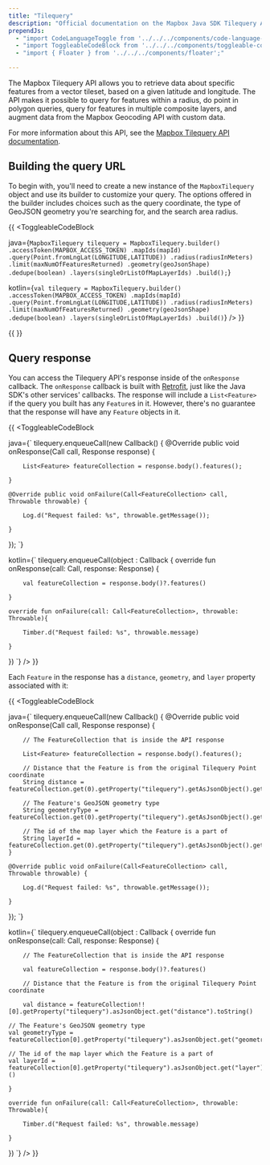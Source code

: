 ```yaml
---
title: "Tilequery"
description: "Official documentation on the Mapbox Java SDK Tilequery API."
prependJs:
  - "import CodeLanguageToggle from '../../../components/code-language-toggle';"
  - "import ToggleableCodeBlock from '../../../components/toggleable-code-block';"
  - "import { Floater } from '../../../components/floater';"

---
```


The Mapbox Tilequery API allows you to retrieve data about specific features from a vector tileset, based on a given latitude and longitude. The API makes it possible to query for features within a radius, do point in polygon queries, query for features in multiple composite layers, and augment data from the Mapbox Geocoding API with custom data.

For more information about this API, see the [Mapbox Tilequery API documentation](https://www.mapbox.com/api-documentation/maps/#tilequery).

## Building the query URL

To begin with, you'll need to create a new instance of the `MapboxTilequery` object and use its builder to customize your query. The options offered in the builder includes choices such as the query coordinate, the type of GeoJSON geometry you're searching for, and the search area radius.

{{
<CodeLanguageToggle id="tilequery-request" />
<ToggleableCodeBlock

java={`
MapboxTilequery tilequery = MapboxTilequery.builder()
	.accessToken(MAPBOX_ACCESS_TOKEN)
	.mapIds(mapId)
	.query(Point.fromLngLat(LONGITUDE,LATITUDE))
	.radius(radiusInMeters)
	.limit(maxNumOfFeaturesReturned)
	.geometry(geoJsonShape)
	.dedupe(boolean)
	.layers(singleOrListOfMapLayerIds)
	.build();
`}

kotlin={`
val tilequery = MapboxTilequery.builder()
	.accessToken(MAPBOX_ACCESS_TOKEN)
	.mapIds(mapId)
	.query(Point.fromLngLat(LONGITUDE,LATITUDE))
	.radius(radiusInMeters)
	.limit(maxNumOfFeaturesReturned)
	.geometry(geoJsonShape)
	.dedupe(boolean)
	.layers(singleOrListOfMapLayerIds)
	.build()
`}
/>
}}

{{
  <Floater
    url="https://www.mapbox.com/help/tilequery-api-playground/"
    title="Tilequery Playground"
    category="playground"
    text="Explore how to use the Tilequery API to retrieve features from vector tiles."
    clear={true}
  />
}}

## Query response

You can access the Tilequery API's response inside of the `onResponse` callback.
The `onResponse` callback is built with [Retrofit](https://square.github.io/retrofit/), just like the Java SDK's other services' callbacks. The response will include a `List<Feature>` if the query you built has any `Feature`s in it. However, there's no guarantee that the response will have any `Feature` objects in it.  

{{
<CodeLanguageToggle id="tilequery-response" />
<ToggleableCodeBlock

java={`
tilequery.enqueueCall(new Callback<FeatureCollection>() {
	@Override public void onResponse(Call<FeatureCollection> call, Response<FeatureCollection> response) {

		List<Feature> featureCollection = response.body().features();

	}

	@Override public void onFailure(Call<FeatureCollection> call, Throwable throwable) {

		Log.d("Request failed: %s", throwable.getMessage());

	}
});
`}

kotlin={`
tilequery.enqueueCall(object : Callback<FeatureCollection> {
	override fun onResponse(call: Call<FeatureCollection>, response: Response<FeatureCollection>) {

		val featureCollection = response.body()?.features()

	}

	override fun onFailure(call: Call<FeatureCollection>, throwable: Throwable){

		Timber.d("Request failed: %s", throwable.message)

	}
})
`}
/>
}}

Each `Feature` in the response has a `distance`, `geometry`, and `layer` property associated with it:

{{
<CodeLanguageToggle id="tilequery-feature" />
<ToggleableCodeBlock

java={`
tilequery.enqueueCall(new Callback<FeatureCollection>() {
	@Override public void onResponse(Call<FeatureCollection> call, Response<FeatureCollection> response) {

		// The FeatureCollection that is inside the API response

		List<Feature> featureCollection = response.body().features();

		// Distance that the Feature is from the original Tilequery Point coordinate
		String distance = featureCollection.get(0).getProperty("tilequery").getAsJsonObject().get("distance").toString();

		// The Feature's GeoJSON geometry type     
        String geometryType = featureCollection.get(0).getProperty("tilequery").getAsJsonObject().get("geometry").toString();

        // The id of the map layer which the Feature is a part of        
        String layerId = featureCollection.get(0).getProperty("tilequery").getAsJsonObject().get("layer").toString();
	}

	@Override public void onFailure(Call<FeatureCollection> call, Throwable throwable) {

		Log.d("Request failed: %s", throwable.getMessage());

	}
});
`}

kotlin={`
tilequery.enqueueCall(object : Callback<FeatureCollection> {
	override fun onResponse(call: Call<FeatureCollection>, response: Response<FeatureCollection>) {

		// The FeatureCollection that is inside the API response

		val featureCollection = response.body()?.features()

		// Distance that the Feature is from the original Tilequery Point coordinate

		val distance = featureCollection!![0].getProperty("tilequery").asJsonObject.get("distance").toString()

    // The Feature's GeoJSON geometry type
    val geometryType = featureCollection[0].getProperty("tilequery").asJsonObject.get("geometry").toString()

    // The id of the map layer which the Feature is a part of
    val layerId = featureCollection[0].getProperty("tilequery").asJsonObject.get("layer").toString()()

	}

	override fun onFailure(call: Call<FeatureCollection>, throwable: Throwable){

		Timber.d("Request failed: %s", throwable.message)

	}
})
`}
/>
}}
